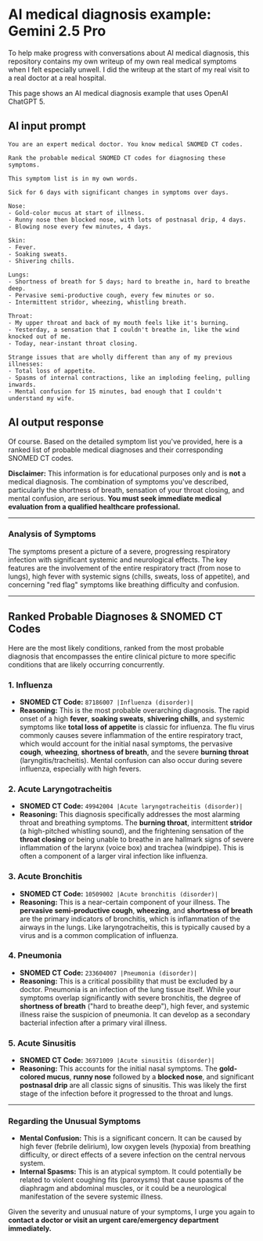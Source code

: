 # AI medical diagnosis example: Gemini 2.5 Pro

To help make progress with conversations about AI medical diagnosis, this repository contains my own writeup of my own real medical symptoms when I felt especially unwell. I did the writeup at the start of my real visit to a real doctor at a real hospital.

This page shows an AI medical diagnosis example that uses OpenAI ChatGPT 5.

## AI input prompt

```text
You are an expert medical doctor. You know medical SNOMED CT codes.

Rank the probable medical SNOMED CT codes for diagnosing these symptoms.

This symptom list is in my own words.

Sick for 6 days with significant changes in symptoms over days.

Nose:
- Gold-color mucus at start of illness.
- Runny nose then blocked nose, with lots of postnasal drip, 4 days.
- Blowing nose every few minutes, 4 days.

Skin:
- Fever.
- Soaking sweats.
- Shivering chills.

Lungs:
- Shortness of breath for 5 days; hard to breathe in, hard to breathe deep.
- Pervasive semi-productive cough, every few minutes or so.
- Intermittent stridor, wheezing, whistling breath.

Throat:
- My upper throat and back of my mouth feels like it's burning.
- Yesterday, a sensation that I couldn't breathe in, like the wind knocked out of me. 
- Today, near-instant throat closing.

Strange issues that are wholly different than any of my previous illnesses:
- Total loss of appetite.
- Spasms of internal contractions, like an imploding feeling, pulling inwards.
- Mental confusion for 15 minutes, bad enough that I couldn't understand my wife.
```

## AI output response

Of course. Based on the detailed symptom list you've provided, here is a ranked list of probable medical diagnoses and their corresponding SNOMED CT codes.

**Disclaimer:** This information is for educational purposes only and is **not** a medical diagnosis. The combination of symptoms you've described, particularly the shortness of breath, sensation of your throat closing, and mental confusion, are serious. **You must seek immediate medical evaluation from a qualified healthcare professional.**

---

### Analysis of Symptoms

The symptoms present a picture of a severe, progressing respiratory infection with significant systemic and neurological effects. The key features are the involvement of the entire respiratory tract (from nose to lungs), high fever with systemic signs (chills, sweats, loss of appetite), and concerning "red flag" symptoms like breathing difficulty and confusion.

---

## Ranked Probable Diagnoses & SNOMED CT Codes

Here are the most likely conditions, ranked from the most probable diagnosis that encompasses the entire clinical picture to more specific conditions that are likely occurring concurrently.

### 1. Influenza

* **SNOMED CT Code:** `87186007 |Influenza (disorder)|`
* **Reasoning:** This is the most probable overarching diagnosis. The rapid onset of a high **fever**, **soaking sweats**, **shivering chills**, and systemic symptoms like **total loss of appetite** is classic for influenza. The flu virus commonly causes severe inflammation of the entire respiratory tract, which would account for the initial nasal symptoms, the pervasive **cough**, **wheezing**, **shortness of breath**, and the severe **burning throat** (laryngitis/tracheitis). Mental confusion can also occur during severe influenza, especially with high fevers.

### 2. Acute Laryngotracheitis

* **SNOMED CT Code:** `49942004 |Acute laryngotracheitis (disorder)|`
* **Reasoning:** This diagnosis specifically addresses the most alarming throat and breathing symptoms. The **burning throat**, intermittent **stridor** (a high-pitched whistling sound), and the frightening sensation of the **throat closing** or being unable to breathe in are hallmark signs of severe inflammation of the larynx (voice box) and trachea (windpipe). This is often a component of a larger viral infection like influenza.

### 3. Acute Bronchitis

* **SNOMED CT Code:** `10509002 |Acute bronchitis (disorder)|`
* **Reasoning:** This is a near-certain component of your illness. The **pervasive semi-productive cough**, **wheezing**, and **shortness of breath** are the primary indicators of bronchitis, which is inflammation of the airways in the lungs. Like laryngotracheitis, this is typically caused by a virus and is a common complication of influenza.

### 4. Pneumonia

* **SNOMED CT Code:** `233604007 |Pneumonia (disorder)|`
* **Reasoning:** This is a critical possibility that must be excluded by a doctor. Pneumonia is an infection of the lung tissue itself. While your symptoms overlap significantly with severe bronchitis, the degree of **shortness of breath** ("hard to breathe deep"), high fever, and systemic illness raise the suspicion of pneumonia. It can develop as a secondary bacterial infection after a primary viral illness.

### 5. Acute Sinusitis

* **SNOMED CT Code:** `36971009 |Acute sinusitis (disorder)|`
* **Reasoning:** This accounts for the initial nasal symptoms. The **gold-colored mucus**, **runny nose** followed by a **blocked nose**, and significant **postnasal drip** are all classic signs of sinusitis. This was likely the first stage of the infection before it progressed to the throat and lungs.

---

### Regarding the Unusual Symptoms

* **Mental Confusion:** This is a significant concern. It can be caused by high fever (febrile delirium), low oxygen levels (hypoxia) from breathing difficulty, or direct effects of a severe infection on the central nervous system.
* **Internal Spasms:** This is an atypical symptom. It could potentially be related to violent coughing fits (paroxysms) that cause spasms of the diaphragm and abdominal muscles, or it could be a neurological manifestation of the severe systemic illness.

Given the severity and unusual nature of your symptoms, I urge you again to **contact a doctor or visit an urgent care/emergency department immediately.**